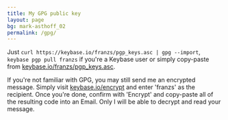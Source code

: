 ```yaml
---
title: My GPG public key
layout: page
bg: mark-asthoff_02
permalink: /gpg/
---
```



Just ``curl https://keybase.io/franzs/pgp_keys.asc | gpg --import``, ``keybase pgp pull franzs`` if you're a Keybase user or simply copy-paste from [keybase.io/franzs/pgp_keys.asc](https://keybase.io/franzs/pgp_keys.asc).

If you're not familiar with GPG, you may still send me an encrypted message. Simply visit [keybase.io/encrypt](https://keybase.io/encrypt) and enter 'franzs' as the recipient. Once you're done, confirm with 'Encrypt' and copy-paste all of the resulting code into an Email. Only I will be able to decrypt and read your message.
